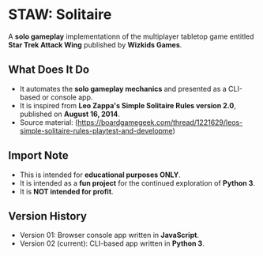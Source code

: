 # STAW: Solitaire
A <b>solo gameplay</b> implementationn of the multiplayer tabletop game entitled <b>Star Trek Attack Wing</b> published by <b>Wizkids Games</b>.

## What Does It Do
* It automates the <b>solo gameplay mechanics</b> and presented as a CLI-based or console app.
* It is inspired from <b>Leo Zappa's Simple Solitaire Rules version 2.0</b>, published on <b>August 16, 2014</b>.
* Source material: (https://boardgamegeek.com/thread/1221629/leos-simple-solitaire-rules-playtest-and-developme)

## Import Note
* This is intended for <b>educational purposes ONLY</b>.
* It is intended as a <b>fun project</b> for the continued exploration of <b>Python 3</b>.
* It is <b>NOT intended for profit</b>.

## Version History
* Version 01: Browser console app written in <b>JavaScript</b>.
* Version 02 (current): CLI-based app written in <b>Python 3</b>.
